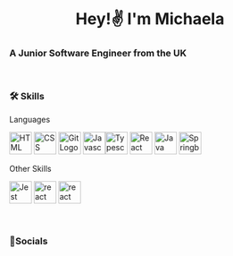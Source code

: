 <h1 align=center>Hey!✌️ I'm Michaela</h2>  
<h3>A Junior Software Engineer from the UK </h3>

<br>

<h3>🛠️ Skills</h3>
<p>Languages</p>
<p align="left">  <img src="https://seeklogo.com/images/H/html5-without-wordmark-black-white-logo-104D0855A4-seeklogo.com.png" alt="HTML Logo" width="40" height="40"/> <img src="https://upload.wikimedia.org/wikipedia/commons/thumb/6/62/CSS3_logo.svg/800px-CSS3_logo.svg.png" alt="CSS Logo" width="40" height="40"/> <img src="https://www.vectorlogo.zone/logos/git-scm/git-scm-icon.svg" alt="Git Logo" width="40" height="40"/>  <img src="https://static.vecteezy.com/system/resources/previews/027/127/463/original/javascript-logo-javascript-icon-transparent-free-png.png" alt="Javascript Logo" width="40" height="40"/><img src="https://upload.wikimedia.org/wikipedia/commons/thumb/4/4c/Typescript_logo_2020.svg/2048px-Typescript_logo_2020.svg.png" alt="Typescript Logo" width="40" height="40"/>  <img src="https://cdn.freebiesupply.com/logos/large/2x/react-1-logo-svg-vector.svg" alt="React Logo" width="40" height="40"/> <img src="https://cdn-icons-png.flaticon.com/512/5968/5968282.png" alt="Java Logo" width="40" height="40"/> <img src="https://encrypted-tbn0.gstatic.com/images?q=tbn:ANd9GcRqyq-9lQQNZE9gQKIw_Vgl3_tBEmypLFSGiZQFCxO97g&s" alt="Springboot Logo" width="40" height="40"/></p> 
<p>Other Skills</p>
<p align="left"> <img src="https://cdn.freebiesupply.com/logos/large/2x/jest-logo-png-transparent.png" alt="Jest Logo" width="40" height="40"/>  <img src="https://asset.brandfetch.io/idIq_kF0rb/idv3zwmSiY.jpeg" alt="react" width="40" height="40"/> <img src="https://testing-library.com/img/octopus-128x128.png" alt="react" width="40" height="40"/></p>

<br>

<h3>📱Socials</h3>





<!--
**chae-la/chae-la** is a ✨ _special_ ✨ repository because its `README.md` (this file) appears on your GitHub profile.



- 🔭 I’m currently working on ...
- 🌱 I’m currently learning ...
- 👯 I’m looking to collaborate on ...
- 🤔 I’m looking for help with ...
- 💬 Ask me about ...
- 📫 How to reach me: ...
- 😄 Pronouns: ...
- ⚡ Fun fact: ...
-->
